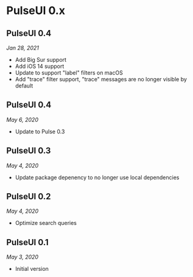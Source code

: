 # PulseUI 0.x

## PulseUI 0.4

*Jan 28, 2021*

- Add Big Sur support
- Add iOS 14 support
- Update to support "label" filters on macOS
- Add "trace" filter support, "trace" messages are no longer visible by default

## PulseUI 0.4

*May 6, 2020*

- Update to Pulse 0.3

## PulseUI 0.3

*May 4, 2020*

- Update package depenency to no longer use local dependencies

## PulseUI 0.2

*May 4, 2020*

- Optimize search queries

## PulseUI 0.1

*May 3, 2020*

- Initial version
